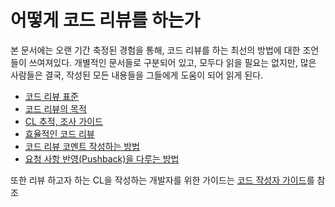 # 어떻게 코드 리뷰를 하는가

본 문서에는 오랜 기간 축정된 경험을 통해, 코드 리뷰를 하는 최선의 방법에 대한 조언들이 쓰여져있다.
개별적인 문서들로 구분되어 있고, 모두다 읽을 필요는 없지만, 많은 사람들은 결국, 작성된 모든 내용들을 그들에게 도움이 되어 읽게 된다.

-   [코드 리뷰 표준](standard.md)
-   [코드 리뷰의 목적](looking-for.md)
-   [CL 추적, 조사 가이드](navigate.md)
-   [효율적인 코드 리뷰](speed.md)
-   [코드 리뷰 코멘트 작성하는 방법](comments.md)
-   [요청 사항 반영(Pushback)을 다루는 방법](pushback.md)

또한 리뷰 하고자 하는 CL을 작성하는 개발자를 위한 가이드는 [코드 작성자 가이드](../developer/index.md)를 참조
